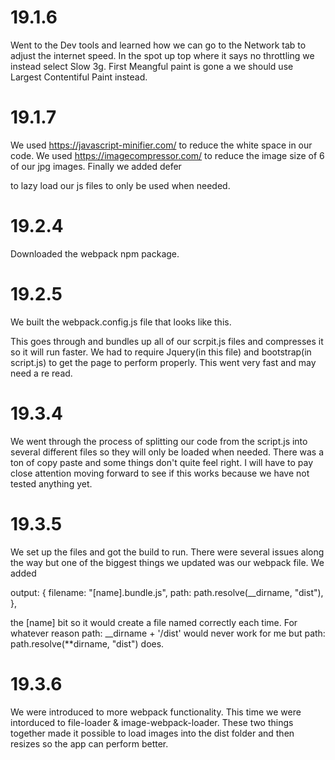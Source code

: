 # 19.1.6

Went to the Dev tools and learned how we can go to the Network tab to adjust the internet speed. In the spot up top where it says no throttling we instead select Slow 3g.
First Meangful paint is gone a we should use Largest Contentiful Paint instead.

# 19.1.7

We used https://javascript-minifier.com/ to reduce the white space in our code. We used https://imagecompressor.com/ to reduce the image size of 6 of our jpg images. Finally we added defer

<script src='assets/js/vendor/jQuery.js' defer ></script>
<script src='assets/js/vendor/bootstrap.js' defer ></script>
<script src='./dist/script.min.js' defer ></script>

to lazy load our js files to only be used when needed.

# 19.2.4

Downloaded the webpack npm package.

# 19.2.5

We built the webpack.config.js file that looks like this.

<!-- const webpack = require("webpack");
const path = require("path");
module.exports = {
entry: "./assets/js/script.js",
output: {
path: path.resolve(\_\_dirname, "dist"),
filename: "main.bundle.js",
},
plugins: [
new webpack.ProvidePlugin({
$: "jquery",
jQuery: "jquery",
}),
],
mode: "development",
}; -->

This goes through and bundles up all of our scrpit.js files and compresses it so it will run faster. We had to require Jquery(in this file) and bootstrap(in script.js) to get the page to perform properly. This went very fast and may need a re read.

# 19.3.4

We went through the process of splitting our code from the script.js into several different files so they will only be loaded when needed. There was a ton of copy paste and some things don't quite feel right. I will have to pay close attention moving forward to see if this works because we have not tested anything yet.

# 19.3.5

We set up the files and got the build to run. There were several issues along the way but one of the biggest things we updated was our webpack file. We added

output: {
filename: "[name].bundle.js",
path: path.resolve(\_\_dirname, "dist"),
},

the [name] bit so it would create a file named correctly each time. For whatever reason path: \_\_dirname + '/dist' would never work for me but path: path.resolve(\*\*dirname, "dist") does.

# 19.3.6

We were introduced to more webpack functionality. This time we were intorduced to file-loader & image-webpack-loader. These two things together made it possible to load images into the dist folder and then resizes so the app can perform better.
